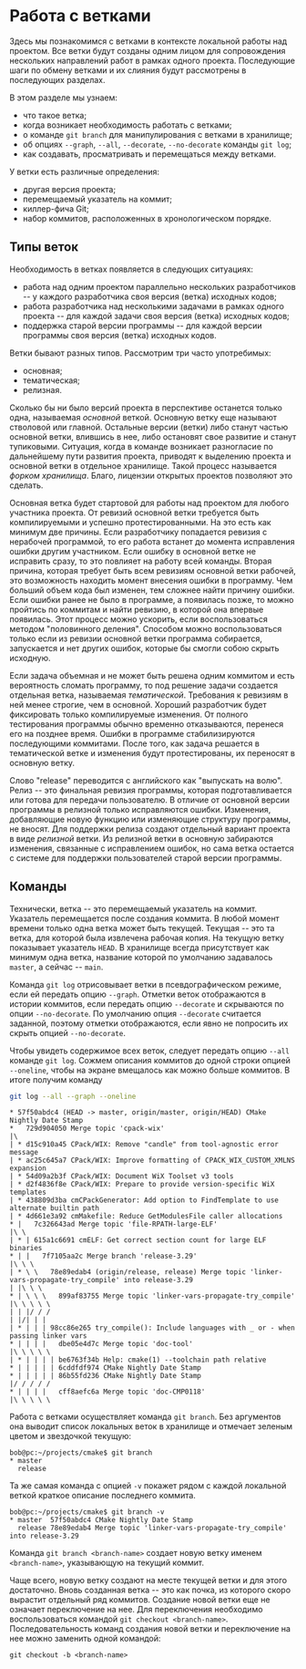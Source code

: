 # Работа с ветками

Здесь мы познакомимся с ветками в контексте локальной работы над проектом.
Все ветки будут созданы одним лицом для сопровождения нескольких направлений работ в рамках одного проекта.
Последующие шаги по обмену ветками и их слияния будут рассмотрены в последующих разделах.

В этом разделе мы узнаем:
* что такое ветка;
* когда возникает необходимость работать с ветками;
* о команде `git branch` для манипулирования с ветками в хранилище;
* об опциях `--graph`, `--all`, `--decorate`, `--no-decorate` команды `git log`;
* как создавать, просматривать и перемещаться между ветками.

<!-- Что такое ветка? -->
У ветки есть различные определения:
* другая версия проекта;
* перемещаемый указатель на коммит;
* киллер-фича Git;
* набор коммитов, расположенных в хронологическом порядке.


## Типы веток

<!-- Про ветку и историю изменений -->
Необходимость в ветках появляется в следующих ситуациях:
* работа над одним проектом параллельно нескольких разработчиков -- у каждого разработчика своя версия (ветка) исходных кодов;
* работа разработчика над несколькими задачами в рамках одного проекта -- для каждой задачи своя версия (ветка) исходных кодов;
* поддержка старой версии программы -- для каждой версии программы своя версия (ветка) исходных кодов.

Ветки бывают разных типов.
Рассмотрим три часто употребимых:
* основная;
* тематическая;
* релизная.

<!-- Основная ветка -->
Сколько бы ни было версий проекта в перспективе останется только одна, называемая *основной* веткой.
Основную ветку еще называют стволовой или главной.
Остальные версии (ветки) либо станут частью основной ветки, влившись в нее, либо остановят свое развитие и станут тупиковыми.
Ситуация, когда в команде возникает разногласие по дальнейшему пути развития проекта, приводят к выделению проекта и основной ветки в отдельное хранилище.
Такой процесс называется *форком хранилища*.
Благо, лицензии открытых проектов позволяют это сделать.

<!-- Требования к основной ветке -->
Основная ветка будет стартовой для работы над проектом для любого участника проекта.
От ревизий основной ветки требуется быть компилируемыми и успешно протестированными.
На это есть как минимум две причины.
Если разработчику попадается ревизия с нерабочей программой, то его работа встанет до момента исправления ошибки другим участником.
Если ошибку в основной ветке не исправить сразу, то это повлияет на работу всей команды.
Вторая причина, которая требует быть всем ревизиям основной ветки рабочей, это возможность находить момент внесения ошибки в программу.
Чем больший объем кода был изменен, тем сложнее найти причину ошибки.
Если ошибки ранее не было в программе, а появилась позже, то можно пройтись по коммитам и найти ревизию, в которой она впервые появилась.
Этот процесс можно ускорить, если воспользоваться методом "половинного деления".
Способом можно воспользоваться только если из ревизии основной ветки программа собирается, запускается и нет других ошибок, которые бы смогли собою скрыть исходную.

<!-- Тематическая ветка -->
Если задача объемная и не может быть решена одним коммитом и есть вероятность сломать программу, то под решение задачи создается отдельная ветка, называемая *тематической*.
Требования к ревизиям в ней менее строгие, чем в основной.
Хороший разработчик будет фиксировать только компилируемые изменения.
От полного тестирования программы обычно временно отказываются, перенеся его на позднее время.
Ошибки в программе стабилизируются последующими коммитами.
После того, как задача решается в тематической ветке и изменения будут протестированы, их переносят в основную ветку.

<!-- Релизная ветка -->
Слово "release" переводится с английского как "выпускать на волю".
Релиз -- это финальная ревизия программы, которая подготавливается или готова для передачи пользователю.
В отличие от основной версии программы в релизной только исправляются ошибки.
Изменения, добавляющие новую функцию или изменяющие структуру программы, не вносят.
Для поддержки релиза создают отдельный вариант проекта в виде *релизной* ветки.
Из релизной ветки в основную забираются изменения, связанные с исправлением ошибок, но сама ветка остается с системе для поддержки пользователей старой версии программы.


## Команды

<!-- Ветки и указатель HEAD -->
Технически, ветка -- это перемещаемый указатель на коммит.
Указатель перемещается после создания коммита.
В любой момент времени только одна ветка может быть текущей.
Текущая -- это та ветка, для которой была извлечена рабочая копия.
На текущую ветку показывает указатель `HEAD`.
В хранилище всегда присутствует как минимум одна ветка, название которой по умолчанию задавалось `master`, а сейчас -- `main`.

<!-- Отображение веток командой `git log` -->
Команда `git log` отрисовывает ветки в псевдографическом режиме, если ей передать опцию `--graph`.
Отметки веток отображаются в истории коммитов, если передать опцию `--decorate` и скрываются по опции `--no-decorate`.
По умолчанию опция `--decorate` считается заданной, поэтому отметки отображаются, если явно не попросить их скрыть опцией `--no-decorate`.

Чтобы увидеть содержимое всех веток, следует передать опцию `--all` команде `git log`.
Сожмем описания коммитов до одной строки опцией `--oneline`, чтобы на экране вмещалось как можно больше коммитов.
В итоге получим команду 
```bash
git log --all --graph --oneline
```

```
* 57f50abdc4 (HEAD -> master, origin/master, origin/HEAD) CMake Nightly Date Stamp
*   729d904050 Merge topic 'cpack-wix'
|\  
| * d15c910a45 CPack/WIX: Remove "candle" from tool-agnostic error message
| * ac25c645a7 CPack/WIX: Improve formatting of CPACK_WIX_CUSTOM_XMLNS expansion
| * 54d09a2b3f CPack/WIX: Document WiX Toolset v3 tools
| * d2f4836f8e CPack/WIX: Prepare to provide version-specific WiX templates
| * 438809d3ba cmCPackGenerator: Add option to FindTemplate to use alternate builtin path
| * 4d661e3a92 cmMakefile: Reduce GetModulesFile caller allocations
* |   7c326643ad Merge topic 'file-RPATH-large-ELF'
|\ \  
| * | 615a1c6691 cmELF: Get correct section count for large ELF binaries
* | |   7f7105aa2c Merge branch 'release-3.29'
|\ \ \  
| * \ \   78e89edab4 (origin/release, release) Merge topic 'linker-vars-propagate-try_compile' into release-3.29
| |\ \ \  
* | \ \ \   899af83755 Merge topic 'linker-vars-propagate-try_compile'
|\ \ \ \ \  
| | |/ / /  
| |/| | |   
| * | | | 98cc86e265 try_compile(): Include languages with _ or - when passing linker vars
* | | | |   dbe05e4d7c Merge topic 'doc-tool'
|\ \ \ \ \  
| * | | | | be6763f34b Help: cmake(1) --toolchain path relative
* | | | | | 6cddfdf974 CMake Nightly Date Stamp
* | | | | | 86b55fd236 CMake Nightly Date Stamp
|/ / / / /  
* | | | |   cff8aefc6a Merge topic 'doc-CMP0118'
|\ \ \ \ \  
```

<!-- Список веток -->
Работа с ветками осуществляет команда `git branch`.
Без аргументов она выводит список локальных веток в хранилище и отмечает зеленым цветом и звездочкой текущую:
```
bob@pc:~/projects/cmake$ git branch
* master
  release
```

Та же самая команда с опцией `-v` покажет рядом с каждой локальной веткой краткое описание последнего коммита.
```console
bob@pc:~/projects/cmake$ git branch -v
* master  57f50abdc4 CMake Nightly Date Stamp
  release 78e89edab4 Merge topic 'linker-vars-propagate-try_compile' into release-3.29
```


Команда `git branch <branch-name>` создает новую ветку именем `<branch-name>`, указывающую на текущий коммит.

Чаще всего, новую ветку создают на месте текущей ветки и для этого достаточно.
Вновь созданная ветка -- это как почка, из которого скоро вырастит отдельный ряд коммитов.
Создание новой ветки еще не означает переключение на нее.
Для переключения необходимо воспользоваться командой `git checkout <branch-name>`.
Последовательность команд создания новой ветки и переключение на нее можно заменить одной командой:
```
git checkout -b <branch-name>
```

